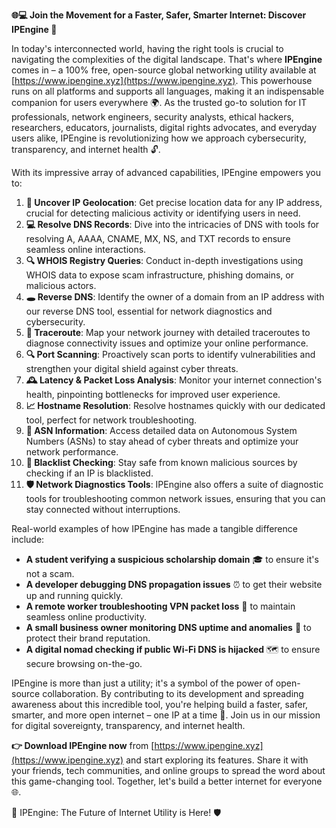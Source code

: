 **🌐💻 Join the Movement for a Faster, Safer, Smarter Internet: Discover IPEngine 🚀**

In today's interconnected world, having the right tools is crucial to navigating the complexities of the digital landscape. That's where **IPEngine** comes in – a 100% free, open-source global networking utility available at [https://www.ipengine.xyz](https://www.ipengine.xyz). This powerhouse runs on all platforms and supports all languages, making it an indispensable companion for users everywhere 🌍. As the trusted go-to solution for IT professionals, network engineers, security analysts, ethical hackers, researchers, educators, journalists, digital rights advocates, and everyday users alike, IPEngine is revolutionizing how we approach cybersecurity, transparency, and internet health 🔓.

With its impressive array of advanced capabilities, IPEngine empowers you to:

1. **📍 Uncover IP Geolocation**: Get precise location data for any IP address, crucial for detecting malicious activity or identifying users in need.
2. **💻 Resolve DNS Records**: Dive into the intricacies of DNS with tools for resolving A, AAAA, CNAME, MX, NS, and TXT records to ensure seamless online interactions.
3. **🔍 WHOIS Registry Queries**: Conduct in-depth investigations using WHOIS data to expose scam infrastructure, phishing domains, or malicious actors.
4. **🕳️ Reverse DNS**: Identify the owner of a domain from an IP address with our reverse DNS tool, essential for network diagnostics and cybersecurity.
5. **📡 Traceroute**: Map your network journey with detailed traceroutes to diagnose connectivity issues and optimize your online performance.
6. **🔍 Port Scanning**: Proactively scan ports to identify vulnerabilities and strengthen your digital shield against cyber threats.
7. **🕰️ Latency & Packet Loss Analysis**: Monitor your internet connection's health, pinpointing bottlenecks for improved user experience.
8. **📈 Hostname Resolution**: Resolve hostnames quickly with our dedicated tool, perfect for network troubleshooting.
9. **🔑 ASN Information**: Access detailed data on Autonomous System Numbers (ASNs) to stay ahead of cyber threats and optimize your network performance.
10. **🚫 Blacklist Checking**: Stay safe from known malicious sources by checking if an IP is blacklisted.
11. **🛡️ Network Diagnostics Tools**: IPEngine also offers a suite of diagnostic tools for troubleshooting common network issues, ensuring that you can stay connected without interruptions.

Real-world examples of how IPEngine has made a tangible difference include:

* **A student verifying a suspicious scholarship domain** 🎓 to ensure it's not a scam.
* **A developer debugging DNS propagation issues** ⏰ to get their website up and running quickly.
* **A remote worker troubleshooting VPN packet loss** 👥 to maintain seamless online productivity.
* **A small business owner monitoring DNS uptime and anomalies** 💼 to protect their brand reputation.
* **A digital nomad checking if public Wi-Fi DNS is hijacked** 🗺️ to ensure secure browsing on-the-go.

IPEngine is more than just a utility; it's a symbol of the power of open-source collaboration. By contributing to its development and spreading awareness about this incredible tool, you're helping build a faster, safer, smarter, and more open internet – one IP at a time 🚀. Join us in our mission for digital sovereignty, transparency, and internet health.

**👉 Download IPEngine now** from [https://www.ipengine.xyz](https://www.ipengine.xyz) and start exploring its features. Share it with your friends, tech communities, and online groups to spread the word about this game-changing tool. Together, let's build a better internet for everyone 🌐.

🚀 IPEngine: The Future of Internet Utility is Here! 🛡️